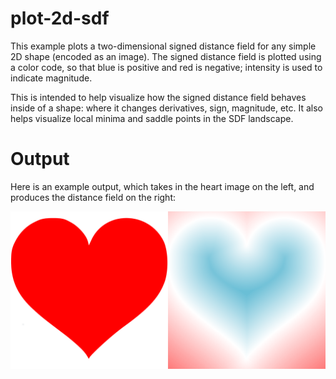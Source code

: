 # plot-2d-sdf

This example plots a two-dimensional signed distance field for any simple 2D shape (encoded as an image). The signed distance field is plotted using a color code, so that blue is positive and red is negative; intensity is used to indicate magnitude.

This is intended to help visualize how the signed distance field behaves inside of a shape: where it changes derivatives, sign, magnitude, etc. It also helps visualize local minima and saddle points in the SDF landscape.

# Output

Here is an example output, which takes in the heart image on the left, and produces the distance field on the right:

![Example rendering](example.png)
